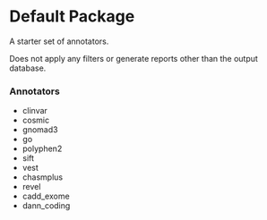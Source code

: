 # Default Package

A starter set of annotators. 

Does not apply any filters or generate reports other than the output database.

### Annotators
- clinvar
- cosmic
- gnomad3
- go
- polyphen2
- sift
- vest
- chasmplus
- revel
- cadd_exome
- dann_coding

